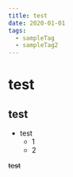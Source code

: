 ```yaml
---
title: test
date: 2020-01-01
tags:
  - sampleTag
  - sampleTag2
---
```


# test

## test

* test
  * 1
  * 2

~~test~~
